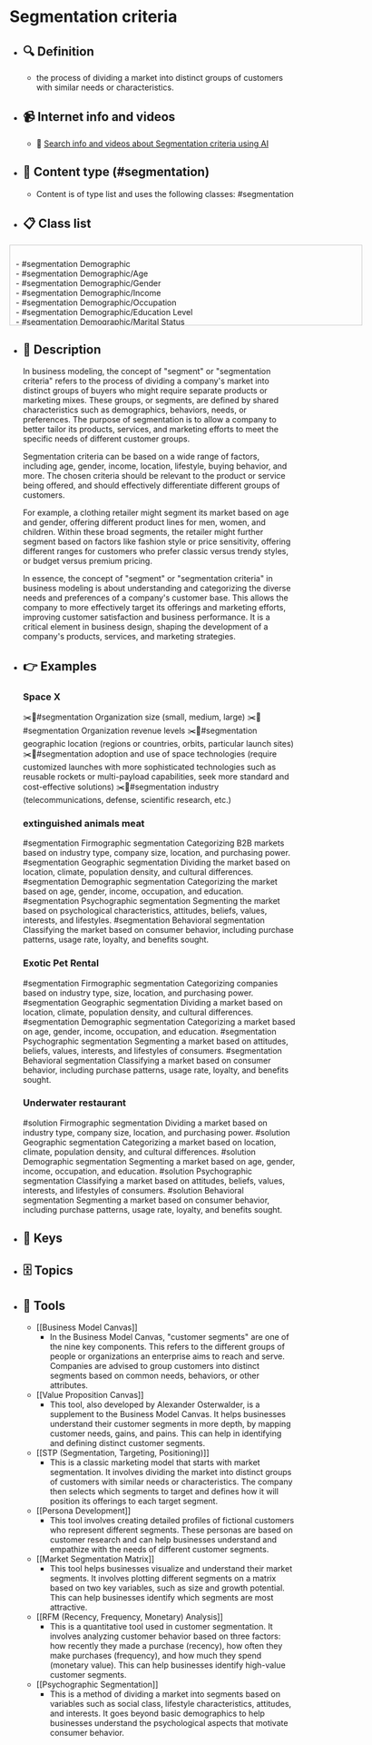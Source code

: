 # Segmentation criteria
- ## 🔍 Definition
  - the process of dividing a market into distinct groups of customers with similar needs or characteristics.
- ## 📹 Internet info and videos
  - 🤖 [Search info and videos about Segmentation criteria using AI](https://www.perplexity.ai/search?q=videos+about+Segmentation+criteria:+the+process+of+dividing+a+market+into+distinct+groups+of+customers+with+similar+needs+or+characteristics.
)
- ## 📰 Content type (#segmentation)
  - Content is of type list and uses the following classes: #segmentation

- ## 📋 Class list

<div style='max-height: 120px; overflow-y: auto; border: 1px solid #ccc; padding: 10px; width: 600px;'>
  <ul style='list-style-type: none; padding-left: 0;'>


<li>- #segmentation  Demographic</li>
<li>- #segmentation  Demographic/Age</li>
<li>- #segmentation  Demographic/Gender</li>
<li>- #segmentation  Demographic/Income</li>
<li>- #segmentation  Demographic/Occupation</li>
<li>- #segmentation  Demographic/Education Level</li>
<li>- #segmentation  Demographic/Marital Status</li>
<li>- #segmentation  Demographic/Family Size</li>
<li>- #segmentation  Demographic/Generation</li>
<li>- #segmentation  Geographic</li>
<li>- #segmentation  Geographic/Country</li>
<li>- #segmentation  Geographic/Region</li>
<li>- #segmentation  Geographic/City</li>
<li>- #segmentation  Geographic/Urban or Rural Area</li>
<li>- #segmentation  Geographic/Climate</li>
<li>- #segmentation  Geographic/Language</li>
<li>- #segmentation  Psychographic</li>
<li>- #segmentation  Psychographic/Lifestyle</li>
<li>- #segmentation  Psychographic/Personality Traits</li>
<li>- #segmentation  Psychographic/Values and Beliefs</li>
<li>- #segmentation  Psychographic/Interests and Hobbies</li>
<li>- #segmentation  Psychographic/Opinions and Attitudes</li>
<li>- #segmentation  Behavioral</li>
<li>- #segmentation  Behavioral/Purchase History</li>
<li>- #segmentation  Behavioral/Frequency of Purchases</li>
<li>- #segmentation  Behavioral/Loyalty Level</li>
<li>- #segmentation  Behavioral/Buying Stage</li>
<li>- #segmentation  Behavioral/Product Usage Rate</li>
<li>- #segmentation  Behavioral/Brand Interactions</li>
<li>- #segmentation  Behavioral/Online Behavior</li>
<li>- #segmentation  Behavioral/Social Media Usage</li>
<li>- #segmentation  Behavioral/Email Engagement</li>
<li>- #segmentation  Behavioral/App Usage</li>
<li>- #segmentation  Behavioral/Participation in Loyalty Programs</li>
<li>- #segmentation  Technographic</li>
<li>- #segmentation  Technographic/Devices Used</li>
<li>- #segmentation  Technographic/Operating Systems</li>
<li>- #segmentation  Technographic/Internet Connection Type</li>
<li>- #segmentation  Technographic/Software or Tool Preferences</li>
<li>- #segmentation  Firmographic</li>
<li>- #segmentation  Firmographic/Company Size</li>
<li>- #segmentation  Firmographic/Industry or Vertical</li>
<li>- #segmentation  Firmographic/Revenue</li>
<li>- #segmentation  Firmographic/Geographic Location</li>
<li>- #segmentation  Firmographic/Years in Business</li>
<li>- #segmentation  Firmographic/Customer Acquisition Method</li>
<li>- #segmentation  Firmographic/Technology Adoption</li>
<li>- #segmentation  Firmographic/Budget Availability</li>
<li>- #segmentation  Firmographic/Organizational Structure</li>
<li>- #segmentation  Firmographic/Pain Points or Challenges</li>
<li>- #segmentation  Purchase Behavior</li>
<li>- #segmentation  Purchase Behavior/Price Sensitivity</li>
<li>- #segmentation  Purchase Behavior/Purchase Frequency</li>
<li>- #segmentation  Purchase Behavior/Purchase Channel Preference</li>
<li>- #segmentation  Purchase Behavior/Brand Loyalty</li>
<li>- #segmentation  Purchase Behavior/Purchase Decision-Making Process</li>
<li>- #segmentation  Attitudinal</li>
<li>- #segmentation  Attitudinal/Brand Preferences</li>
<li>- #segmentation  Attitudinal/Perceived Value</li>
<li>- #segmentation  Attitudinal/Customer Satisfaction</li>
<li>- #segmentation  Attitudinal/Brand Advocacy</li>
<li>- #segmentation  Attitudinal/Perception of Competitors</li>
<li>- #segmentation  Lifecycle</li>
<li>- #segmentation  Lifecycle/New Customers</li>
<li>- #segmentation  Lifecycle/Repeat Customers</li>
<li>- #segmentation  Lifecycle/Lapsed Customers</li>
<li>- #segmentation  Lifecycle/Prospects</li>
<li>- #segmentation  Lifecycle/Advocates</li>
<li>- #segmentation  Usage Patterns</li>
<li>- #segmentation  Usage Patterns/Frequency of Use</li>
<li>- #segmentation  Usage Patterns/Usage Intensity</li>
<li>- #segmentation  Usage Patterns/Feature Adoption</li>
<li>- #segmentation  Segment-Specific</li>
<li>- #segmentation  Segment-Specific/Enterprise vs. Small Business</li>
<li>- #segmentation  Segment-Specific/B2B vs. B2C</li>
<li>- #segmentation  Segment-Specific/Influencers vs. End Users</li>
<li>- #segmentation  Motivational</li>
<li>- #segmentation  Motivational/Goals and Aspirations</li>
<li>- #segmentation  Motivational/Needs and Desires</li>
<li>- #segmentation  Motivational/Problem Awareness</li>
<li>- #segmentation  Social</li>
<li>- #segmentation  Social/Online Communities</li>
<li>- #segmentation  Social/Social Media Behavior</li>
<li>- #segmentation  Social/Influence and Opinion Leaders</li>
<li>- #segmentation  Channel Preference</li>
<li>- #segmentation  Channel Preference/Online vs. Offline</li>
<li>- #segmentation  Channel Preference/Mobile vs. Desktop</li>
<li>- #segmentation  Channel Preference/In-Person vs. Remote</li>
<li>- #segmentation  Lifecycle Stage</li>
<li>- #segmentation  Lifecycle Stage/Awareness Stage</li>
<li>- #segmentation  Lifecycle Stage/Consideration Stage</li>
<li>- #segmentation  Lifecycle Stage/Decision Stage</li>
<li>- #segmentation  **Price Sensitivity</li>
<li>- #segmentation  Price Sensitivity/High Price vs. Low Price</li>
<li>- #segmentation  Price Sensitivity/Luxury vs. Budget</li>
<li>- #segmentation  Price Sensitivity/Discount or Deal Seekers</li>
<li>- #segmentation  Purchase Influencers</li>
<li>- #segmentation  Purchase Influencers/Individual Decision-Maker</li>
<li>- #segmentation  Purchase Influencers/Group Decision-Makers</li>
<li>- #segmentation  Purchase Influencers/Influencers or Recommendations</li>
<li>- #segmentation  Risk Profile</li>
<li>- #segmentation  Risk Profile/Risk-Takers</li>
<li>- #segmentation  Risk Profile/Risk-Averse</li>
<li>- #segmentation  Purchase Triggers</li>
<li>- #segmentation  Purchase Triggers/Need-Based</li>
<li>- #segmentation  Purchase Triggers/Emotion-Based</li>
<li>- #segmentation  Purchase Triggers/Impulse Buyers</li>
<li>- #segmentation  Customer Journey</li>
<li>- #segmentation  Customer Journey/First-Time Buyers</li>
<li>- #segmentation  Customer Journey/Repeat Buyers</li>
<li>- #segmentation  Customer Journey/Abandoned Cart</li>
<li>- #segmentation  Customer Service Preferences</li>
<li>- #segmentation  Customer Service Preferences/Self-Service</li>
<li>- #segmentation  Customer Service Preferences/Phone Support</li>
<li>- #segmentation  Customer Service Preferences/Chat or Messaging Support</li>
<li>- #segmentation  Product Category Preferences</li>
<li>- #segmentation  Product Category Preferences/High-End vs. Affordable</li>
<li>- #segmentation  Product Category Preferences/Specific Industry or Niche</li>
<li>- #segmentation  Product Category Preferences/Complementary Products</li>
<li>- #segmentation  Innovation Adoption</li>
<li>- #segmentation  Innovation Adoption/Early Adopters</li>
<li>- #segmentation  Innovation Adoption/Late Majority</li>
<li>- #segmentation  Brand Engagement</li>
<li>- #segmentation  Brand Engagement/Socially Responsible Consumers</li>

  </ul>
</div>

- ## 📖 Description
  In business modeling, the concept of "segment" or "segmentation criteria" refers to the process of dividing a company's market into distinct groups of buyers who might require separate products or marketing mixes. These groups, or segments, are defined by shared characteristics such as demographics, behaviors, needs, or preferences. The purpose of segmentation is to allow a company to better tailor its products, services, and marketing efforts to meet the specific needs of different customer groups.
  
  Segmentation criteria can be based on a wide range of factors, including age, gender, income, location, lifestyle, buying behavior, and more. The chosen criteria should be relevant to the product or service being offered, and should effectively differentiate different groups of customers.
  
  For example, a clothing retailer might segment its market based on age and gender, offering different product lines for men, women, and children. Within these broad segments, the retailer might further segment based on factors like fashion style or price sensitivity, offering different ranges for customers who prefer classic versus trendy styles, or budget versus premium pricing.
  
  In essence, the concept of "segment" or "segmentation criteria" in business modeling is about understanding and categorizing the diverse needs and preferences of a company's customer base. This allows the company to more effectively target its offerings and marketing efforts, improving customer satisfaction and business performance. It is a critical element in business design, shaping the development of a company's products, services, and marketing strategies.
- ## 👉 Examples
  ### Space X
  ✂️🙋#segmentation Organization size (small, medium, large)
  ✂️🙋#segmentation Organization revenue levels
  ✂️🙋#segmentation geographic location (regions or countries, orbits, particular launch sites)
  ✂️🙋#segmentation adoption and use of space technologies (require customized launches with more sophisticated technologies such as reusable rockets or multi-payload capabilities, seek more standard and cost-effective solutions)
  ✂️🙋#segmentation industry (telecommunications, defense, scientific research, etc.)
  
  ### 
  
  ### extinguished animals meat
  #segmentation Firmographic segmentation
  	Categorizing B2B markets based on industry type, company size, location, and purchasing power.
  #segmentation Geographic segmentation
  	Dividing the market based on location, climate, population density, and cultural differences.
  #segmentation Demographic segmentation
  	Categorizing the market based on age, gender, income, occupation, and education.
  #segmentation Psychographic segmentation
  	Segmenting the market based on psychological characteristics, attitudes, beliefs, values, interests, and lifestyles.
  #segmentation Behavioral segmentation
  	Classifying the market based on consumer behavior, including purchase patterns, usage rate, loyalty, and benefits sought.
  ### Exotic Pet Rental
  #segmentation Firmographic segmentation
  	Categorizing companies based on industry type, size, location, and purchasing power.
  #segmentation Geographic segmentation
  	Dividing a market based on location, climate, population density, and cultural differences.
  #segmentation Demographic segmentation
  	Categorizing a market based on age, gender, income, occupation, and education.
  #segmentation Psychographic segmentation
  	Segmenting a market based on attitudes, beliefs, values, interests, and lifestyles of consumers.
  #segmentation Behavioral segmentation
  	Classifying a market based on consumer behavior, including purchase patterns, usage rate, loyalty, and benefits sought.
  ### Underwater restaurant
  #solution Firmographic segmentation
  	Dividing a market based on industry type, company size, location, and purchasing power.
  #solution Geographic segmentation
  	Categorizing a market based on location, climate, population density, and cultural differences.
  #solution Demographic segmentation
  	Segmenting a market based on age, gender, income, occupation, and education.
  #solution Psychographic segmentation
  	Classifying a market based on attitudes, beliefs, values, interests, and lifestyles of consumers.
  #solution Behavioral segmentation
  	Segmenting a market based on consumer behavior, including purchase patterns, usage rate, loyalty, and benefits sought.
- ## 🔑 Keys
  
- ## 🗄️ Topics
  
- ## 🧰 Tools
  - [[Business Model Canvas]]
    - In the Business Model Canvas, "customer segments" are one of the nine key components. This refers to the different groups of people or organizations an enterprise aims to reach and serve. Companies are advised to group customers into distinct segments based on common needs, behaviors, or other attributes.
  - [[Value Proposition Canvas]]
    - This tool, also developed by Alexander Osterwalder, is a supplement to the Business Model Canvas. It helps businesses understand their customer segments in more depth, by mapping customer needs, gains, and pains. This can help in identifying and defining distinct customer segments.
  - [[STP (Segmentation, Targeting, Positioning)]]
    - This is a classic marketing model that starts with market segmentation. It involves dividing the market into distinct groups of customers with similar needs or characteristics. The company then selects which segments to target and defines how it will position its offerings to each target segment.
  - [[Persona Development]]
    - This tool involves creating detailed profiles of fictional customers who represent different segments. These personas are based on customer research and can help businesses understand and empathize with the needs of different customer segments.
  - [[Market Segmentation Matrix]]
    - This tool helps businesses visualize and understand their market segments. It involves plotting different segments on a matrix based on two key variables, such as size and growth potential. This can help businesses identify which segments are most attractive.
  - [[RFM (Recency, Frequency, Monetary) Analysis]]
    - This is a quantitative tool used in customer segmentation. It involves analyzing customer behavior based on three factors: how recently they made a purchase (recency), how often they make purchases (frequency), and how much they spend (monetary value). This can help businesses identify high-value customer segments.
  - [[Psychographic Segmentation]]
    - This is a method of dividing a market into segments based on variables such as social class, lifestyle characteristics, attitudes, and interests. It goes beyond basic demographics to help businesses understand the psychological aspects that motivate consumer behavior.
